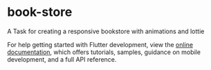# book-store

A Task for creating a responsive bookstore with animations and lottie



For help getting started with Flutter development, view the
[online documentation](https://docs.flutter.dev/), which offers tutorials,
samples, guidance on mobile development, and a full API reference.
